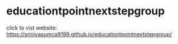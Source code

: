 # educationtpointnextstepgroup

click to vist website: 
https://srinivasumca9199.github.io/educationtpointnextstepgroup/
